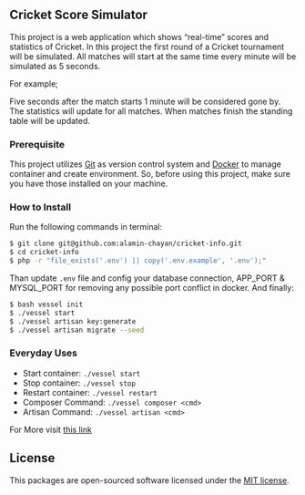## Cricket Score Simulator

This project is a web application which shows “real-time” scores
and statistics of Cricket. In this project the first round of a Cricket tournament will be simulated.
All matches will start at the same time every minute will be simulated as 5 seconds.

For example;

Five seconds after the match starts 1 minute will be considered gone by. The statistics will
update for all matches. When matches finish the standing table will be updated.

### Prerequisite
This project utilizes <a href="https://git-scm.com/book/en/v2/Getting-Started-Installing-Git">Git</a> as version control system and
<a href="https://docs.docker.com/install/">Docker</a> to manage container and create environment. So, before using this project, make sure you have those installed on your machine.

### How to Install

Run the following commands in terminal: 

```bash
$ git clone git@github.com:alamin-chayan/cricket-info.git
$ cd cricket-info
$ php -r "file_exists('.env') || copy('.env.example', '.env');"
```

Than update `.env` file and config your database connection, APP_PORT & MYSQL_PORT for removing any possible port conflict in docker. And finally:

```bash
$ bash vessel init
$ ./vessel start
$ ./vessel artisan key:generate
$ ./vessel artisan migrate --seed
```

### Everyday Uses
- Start container: `./vessel start`
- Stop container: `./vessel stop`
- Restart container: `./vessel restart`
- Composer Command: `./vessel composer <cmd>`
- Artisan Command: `./vessel artisan <cmd>`

For More visit <a href="https://vessel.shippingdocker.com/docs/everyday-usage/">this link</a>

## License

This packages are open-sourced software licensed under the [MIT license](http://opensource.org/licenses/MIT).